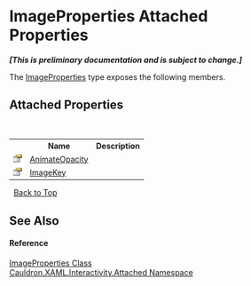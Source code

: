 # ImageProperties Attached Properties
 _**\[This is preliminary documentation and is subject to change.\]**_

The <a href="T_Cauldron_XAML_Interactivity_Attached_ImageProperties">ImageProperties</a> type exposes the following members.


## Attached Properties
&nbsp;<table><tr><th></th><th>Name</th><th>Description</th></tr><tr><td>![Public attached property](media/pubproperty.gif "Public attached property")</td><td><a href="P_Cauldron_XAML_Interactivity_Attached_ImageProperties_AnimateOpacity">AnimateOpacity</a></td><td /></tr><tr><td>![Public attached property](media/pubproperty.gif "Public attached property")</td><td><a href="P_Cauldron_XAML_Interactivity_Attached_ImageProperties_ImageKey">ImageKey</a></td><td /></tr></table>&nbsp;
<a href="#imageproperties-attached-properties">Back to Top</a>

## See Also


#### Reference
<a href="T_Cauldron_XAML_Interactivity_Attached_ImageProperties">ImageProperties Class</a><br /><a href="N_Cauldron_XAML_Interactivity_Attached">Cauldron.XAML.Interactivity.Attached Namespace</a><br />